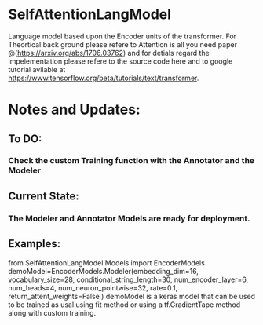 # SelfAttentionLangModel
Language model based upon the Encoder units of the transformer. For Theortical back ground please refere to Attention is all you need 
paper @(https://arxiv.org/abs/1706.03762) and for detials regard the impelementation please refere to the source code here and to
google tutorial avilable at https://www.tensorflow.org/beta/tutorials/text/transformer. 

# Notes and Updates: 
## To DO: 
### Check the custom Training function with the Annotator and the Modeler 

## Current State: 
### The Modeler and Annotator Models are ready for deployment.

## Examples: 
from SelfAttentionLangModel.Models import EncoderModels
demoModel=EncoderModels.Modeler(embedding_dim=16,
                                         vocabulary_size=28,
                                         conditional_string_length=30,
                                         num_encoder_layer=6,
                                         num_heads=4,
                                         num_neuron_pointwise=32,
                                         rate=0.1,
                                         return_attent_weights=False
                                         )
demoModel is a keras model that can be used to be trained as usal using fit method or using a tf.GradientTape method along with custom training. 

